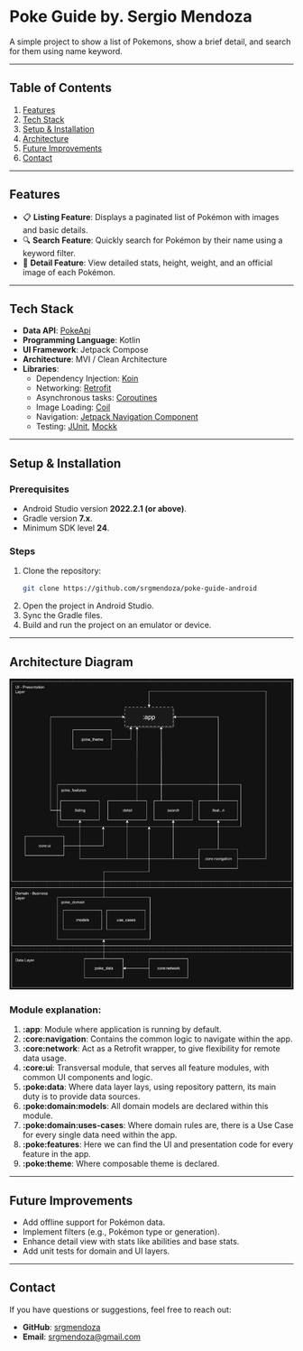 # **Poke Guide by. Sergio Mendoza**

A simple project to show a list of Pokemons, show a brief detail, and search for them using name keyword.

---

## **Table of Contents**
1. [Features](#features)
2. [Tech Stack](#tech-stack)
4. [Setup & Installation](#setup--installation)
5. [Architecture](#architecture)
6. [Future Improvements](#future-improvements)
7. [Contact](#contact)

---

## **Features**
- 📋 **Listing Feature**: Displays a paginated list of Pokémon with images and basic details.
- 🔍 **Search Feature**: Quickly search for Pokémon by their name using a keyword filter.
- 🚀 **Detail Feature**: View detailed stats, height, weight, and an official image of each Pokémon.

---

## **Tech Stack**
- **Data API**: [PokeApi](https://pokeapi.co/)
- **Programming Language**: Kotlin
- **UI Framework**: Jetpack Compose
- **Architecture**: MVI / Clean Architecture
- **Libraries**:
    - Dependency Injection: [Koin](https://insert-koin.io/)
    - Networking: [Retrofit](https://square.github.io/retrofit/)
    - Asynchronous tasks: [Coroutines](https://kotlinlang.org/docs/coroutines-overview.html)
    - Image Loading: [Coil](https://coil-kt.github.io/coil/)
    - Navigation: [Jetpack Navigation Component](https://developer.android.com/guide/navigation)
    - Testing: [JUnit](https://junit.org/junit5/), [Mockk](https://mockk.io/)

---

## **Setup & Installation**

### Prerequisites
- Android Studio version **2022.2.1 (or above)**.
- Gradle version **7.x**.
- Minimum SDK level **24**.

### Steps
1. Clone the repository:
   ```bash
   git clone https://github.com/srgmendoza/poke-guide-android
   ```
2. Open the project in Android Studio.
3. Sync the Gradle files.
4. Build and run the project on an emulator or device.

---

## **Architecture Diagram**
![img_1.png](img_1.png)


### Module explanation:
1. **:app**: Module where application is running by default.
2. **:core:navigation**: Contains the common logic to navigate within the app.
3. **:core:network**: Act as a Retrofit wrapper, to give flexibility for remote data usage.
4. **:core:ui**: Transversal module, that serves all feature modules, with common UI components and logic.
5. **:poke:data**: Where data layer lays, using repository pattern, its main duty is to provide data sources.
6. **:poke:domain:models**: All domain models are declared within this module.
7. **:poke:domain:uses-cases**: Where domain rules are, there is a Use Case for every single data need within the app.
8. **:poke:features**: Here we can find the UI and presentation code for every feature in the app.
9. **:poke:theme**: Where composable theme is declared.

---

## **Future Improvements**
- Add offline support for Pokémon data.
- Implement filters (e.g., Pokémon type or generation).
- Enhance detail view with stats like abilities and base stats.
- Add unit tests for domain and UI layers.
---

## **Contact**
If you have questions or suggestions, feel free to reach out:

- **GitHub**: [srgmendoza](https://github.com/srgmendoza)
- **Email**: srgmendoza@gmail.com